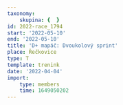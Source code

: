 ```yaml
---
taxonomy:
    skupina: {  }
id: 2022-race_1794
start: '2022-05-10'
end: '2022-05-10'
title: 'D+ mapáč: Dvoukolový sprint'
place: Řečkovice
type: T
template: trenink
date: '2022-04-04'
import:
    type: members
    time: 1649050202
---
```


